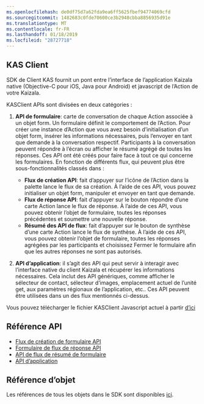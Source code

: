 ```yaml
---
ms.openlocfilehash: de0df75d7a62fda9ea6ff5625fbef94774069cfd
ms.sourcegitcommit: 1482683c0fde70600ce3b2948cbba8856935d91e
ms.translationtype: MT
ms.contentlocale: fr-FR
ms.lasthandoff: 01/18/2019
ms.locfileid: "28727718"
---
```

## <a name="kas-client"></a>KAS Client

SDK de Client KAS fournit un pont entre l’interface de l’application Kaizala native (Objective-C pour iOS, Java pour Android) et javascript de l’Action de votre Kaizala.

KASClient APIs sont divisées en deux catégories :
1.  **API de formulaire**: carte de conversation de chaque Action associée à un objet form. Un formulaire définit le comportement de l’Action. Pour créer une instance d’Action que vous avez besoin d’initialisation d’un objet form, insérer les informations nécessaires, puis l’envoyer en tant que demande à la conversation respectif. Participants à la conversation peuvent répondre à l’écran ou afficher le résumé agrégé de toutes les réponses. Ces API ont été créés pour faire face à tout ce qui concerne les formulaires. En fonction de différents flux, qui peuvent plus être sous-fonctionnalités classés dans :
    *   **Flux de création API**: fait d’appuyer sur l’icône de l’Action dans la palette lance le flux de sa création. À l’aide de ces API, vous pouvez initialiser un objet form, manipuler et envoyer en tant que demande.
    *   **Flux de réponse API**: fait d’appuyer sur le bouton répondre d’une carte Action lance le flux de réponse. À l’aide de ces API, vous pouvez obtenir l’objet de formulaire, toutes les réponses précédentes et soumettre une nouvelle réponse.
    *   **Résumé des API de flux**: fait d’appuyer sur le bouton de synthèse d’une carte Action lance le flux de synthèse. À l’aide de ces API, vous pouvez obtenir l’objet de formulaire, toutes les réponses agrégées par les participants et choisissez Fermer le formulaire afin que les autres réponses ne sont pas autorisés.
    
2.  **API d’application**: il s’agit des API qui peut servir à interagir avec l’interface native du client Kaizala et récupérer les informations nécessaires. Cela inclut des API génériques, comme afficher le sélecteur de contact, sélecteur d’images, emplacement actuel de l’unité get, aux paramètres régionaux de l’application, etc.. Ces API peuvent être utilisées dans un des flux mentionnés ci-dessus.

Vous pouvez télécharger le fichier KASClient Javascript actuel à partir [d’ici](https://manage.kaiza.la/MiniApps/DownloadSDK)

## <a name="api-reference"></a>Référence API

*   [Flux de création de formulaire API](generated/modules/kasclient.form.md#creation)
*   [Formulaire de flux de réponse API](generated/modules/kasclient.form.md#response)
*   [API de flux de résumé de formulaire](generated/modules/kasclient.form.md#summary)
*   [API d’application](generated/modules/kasclient.app.md)

## <a name="object-reference"></a>Référence d’objet

Les références de tous les objets dans le SDK sont disponibles [ici](objects.md).
